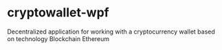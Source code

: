 # cryptowallet-wpf
 Decentralized application for working with a cryptocurrency wallet based on technology Blockchain Ethereum
